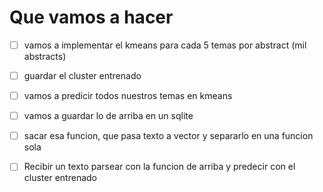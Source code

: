 # Que vamos a hacer
- [ ] vamos a implementar el kmeans para cada 5 temas por abstract (mil abstracts)

- [ ] guardar el cluster entrenado

- [ ] vamos a predicir todos nuestros temas en kmeans

- [ ] vamos a guardar lo de arriba en un sqlite

- [ ] sacar esa funcion, que pasa texto a vector y separarlo en una funcion sola

- [ ] Recibir un texto parsear con la funcion de arriba y predecir con el cluster entrenado
